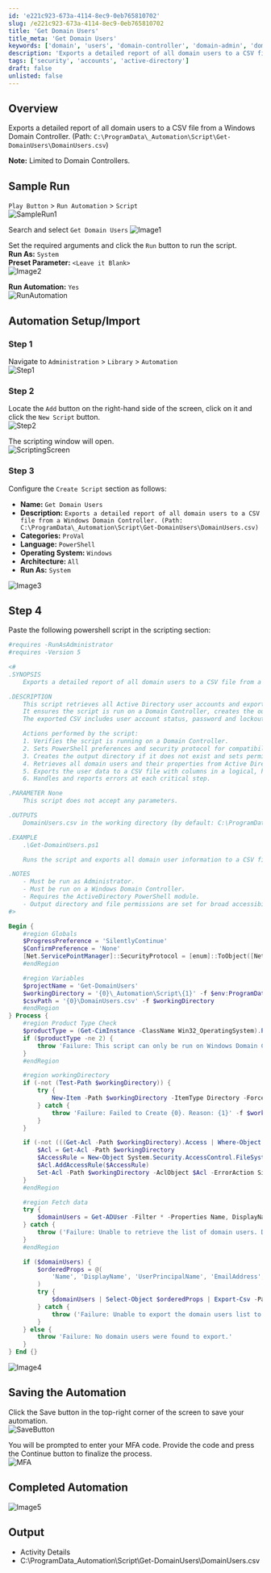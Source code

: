 ```yaml
---
id: 'e221c923-673a-4114-8ec9-0eb765810702'
slug: /e221c923-673a-4114-8ec9-0eb765810702
title: 'Get Domain Users'
title_meta: 'Get Domain Users'
keywords: ['domain', 'users', 'domain-controller', 'domain-admin', 'domain-user']
description: 'Exports a detailed report of all domain users to a CSV file from a Windows Domain Controller. (Path: C:\ProgramData\_Automation\Script\Get-DomainUsers\DomainUsers.csv)'
tags: ['security', 'accounts', 'active-directory']
draft: false
unlisted: false
---
```


## Overview

Exports a detailed report of all domain users to a CSV file from a Windows Domain Controller. (Path: `C:\ProgramData\_Automation\Script\Get-DomainUsers\DomainUsers.csv`)

**Note:** Limited to Domain Controllers.

## Sample Run

`Play Button` > `Run Automation` > `Script`  
![SampleRun1](../../../static/img/docs/b97b3d2c-ecc6-42ff-9236-36b14765c9b7/samplerun1.webp)

Search and select `Get Domain Users`
![Image1](../../../static/img/docs/e221c923-673a-4114-8ec9-0eb765810702/image1.webp)

Set the required arguments and click the `Run` button to run the script.  
**Run As:** `System`  
**Preset Parameter:** `<Leave it Blank>`  
![Image2](../../../static/img/docs/e221c923-673a-4114-8ec9-0eb765810702/image2.webp)

**Run Automation:** `Yes`  
![RunAutomation](../../../static/img/docs/b97b3d2c-ecc6-42ff-9236-36b14765c9b7/runautomation.webp)

## Automation Setup/Import

### Step 1

Navigate to `Administration` > `Library` > `Automation`  
![Step1](../../../static/img/docs/b97b3d2c-ecc6-42ff-9236-36b14765c9b7/step1.webp)

### Step 2

Locate the `Add` button on the right-hand side of the screen, click on it and click the `New Script` button.  
![Step2](../../../static/img/docs/b97b3d2c-ecc6-42ff-9236-36b14765c9b7/step2.webp)

The scripting window will open.  
![ScriptingScreen](../../../static/img/docs/b97b3d2c-ecc6-42ff-9236-36b14765c9b7/scriptingscreen.webp)

### Step 3

Configure the `Create Script` section as follows:

- **Name:** `Get Domain Users`  
- **Description:** `Exports a detailed report of all domain users to a CSV file from a Windows Domain Controller. (Path: C:\ProgramData\_Automation\Script\Get-DomainUsers\DomainUsers.csv)`  
- **Categories:** `ProVal`  
- **Language:**  `PowerShell`  
- **Operating System:** `Windows`  
- **Architecture:** `All`  
- **Run As:** `System`

![Image3](../../../static/img/docs/e221c923-673a-4114-8ec9-0eb765810702/image3.webp)

## Step 4

Paste the following powershell script in the scripting section:  

```PowerShell
#requires -RunAsAdministrator
#requires -Version 5

<#
.SYNOPSIS
    Exports a detailed report of all domain users to a CSV file from a Windows Domain Controller.

.DESCRIPTION
    This script retrieves all Active Directory user accounts and exports their key properties to a CSV file for reporting or auditing purposes. 
    It ensures the script is run on a Domain Controller, creates the output directory if needed, and sets permissions for access. 
    The exported CSV includes user account status, password and lockout information, group membership, and other relevant details, with columns in a logical order for review.

    Actions performed by the script:
    1. Verifies the script is running on a Domain Controller.
    2. Sets PowerShell preferences and security protocol for compatibility.
    3. Creates the output directory if it does not exist and sets permissions for 'Everyone' to have FullControl.
    4. Retrieves all domain users and their properties from Active Directory.
    5. Exports the user data to a CSV file with columns in a logical, human-friendly order.
    6. Handles and reports errors at each critical step.

.PARAMETER None
    This script does not accept any parameters.

.OUTPUTS
    DomainUsers.csv in the working directory (by default: C:\ProgramData\_Automation\Script\Get-DomainUsers\DomainUsers.csv)

.EXAMPLE
    .\Get-DomainUsers.ps1

    Runs the script and exports all domain user information to a CSV file.

.NOTES
    - Must be run as Administrator.
    - Must be run on a Windows Domain Controller.
    - Requires the ActiveDirectory PowerShell module.
    - Output directory and file permissions are set for broad accessibility.
#>

Begin {
    #region Globals
    $ProgressPreference = 'SilentlyContinue'
    $ConfirmPreference = 'None'
    [Net.ServicePointManager]::SecurityProtocol = [enum]::ToObject([Net.SecurityProtocolType], 3072)
    #endRegion

    #region Variables
    $projectName = 'Get-DomainUsers'
    $workingDirectory = '{0}\_Automation\Script\{1}' -f $env:ProgramData, $projectName
    $csvPath = '{0}\DomainUsers.csv' -f $workingDirectory
    #endRegion
} Process {
    #region Product Type Check
    $productType = (Get-CimInstance -ClassName Win32_OperatingSystem).ProductType
    if ($productType -ne 2) {
        throw 'Failure: This script can only be run on Windows Domain Controllers.'
    }
    #endRegion

    #region workingDirectory
    if (-not (Test-Path $workingDirectory)) {
        try {
            New-Item -Path $workingDirectory -ItemType Directory -Force -ErrorAction Stop | Out-Null
        } catch {
            throw 'Failure: Failed to Create {0}. Reason: {1}' -f $workingDirectory, $($Error[0].Exception.Message)
        }
    }

    if (-not (((Get-Acl -Path $workingDirectory).Access | Where-Object { $_.IdentityReference -Match 'EveryOne' }).FileSystemRights -Match 'FullControl')) {
        $Acl = Get-Acl -Path $workingDirectory
        $AccessRule = New-Object System.Security.AccessControl.FileSystemAccessRule('Everyone', 'FullControl', 'ContainerInherit, ObjectInherit', 'none', 'Allow')
        $Acl.AddAccessRule($AccessRule)
        Set-Acl -Path $workingDirectory -AclObject $Acl -ErrorAction SilentlyContinue
    }
    #endRegion

    #region Fetch data
    try {
        $domainUsers = Get-ADUser -Filter * -Properties Name, DisplayName, UserPrincipalName, EmailAddress, Enabled, LockedOut, AccountLockoutTime, BadLogonCount, LastBadPasswordAttempt, badPasswordTime, badPwdCount, logonCount, AccountExpirationDate, accountExpires, PasswordLastSet, PasswordExpired, PasswordNeverExpires, PasswordNotRequired, CannotChangePassword, SID, MemberOf, DistinguishedName, Created, whenCreated, whenChanged -ErrorAction Stop
    } catch {
        throw ('Failure: Unable to retrieve the list of domain users. Details: {0}' -f $Error[0].Exception.Message)
    }
    #endRegion

    if ($domainUsers) {
        $orderedProps = @(
            'Name', 'DisplayName', 'UserPrincipalName', 'EmailAddress', 'Enabled', 'LockedOut', 'AccountLockoutTime', 'BadLogonCount', 'LastBadPasswordAttempt', 'badPasswordTime', 'badPwdCount', 'logonCount', 'AccountExpirationDate', 'accountExpires', 'PasswordLastSet', 'PasswordExpired', 'PasswordNeverExpires', 'PasswordNotRequired', 'CannotChangePassword', 'SID', 'MemberOf', 'DistinguishedName', 'Created', 'whenCreated', 'whenChanged'
        )
        try {
            $domainUsers | Select-Object $orderedProps | Export-Csv -Path $csvPath -NoTypeInformation -ErrorAction Stop
        } catch {
            throw ('Failure: Unable to export the domain users list to CSV. Details: {0}' -f $Error[0].Exception.Message)
        }
    } else {
        throw 'Failure: No domain users were found to export.'
    }
} End {}
```

![Image4](../../../static/img/docs/e221c923-673a-4114-8ec9-0eb765810702/image4.webp)

## Saving the Automation

Click the Save button in the top-right corner of the screen to save your automation.  
![SaveButton](../../../static/img/docs/b97b3d2c-ecc6-42ff-9236-36b14765c9b7/savebutton.webp)

You will be prompted to enter your MFA code. Provide the code and press the Continue button to finalize the process.  
![MFA](../../../static/img/docs/b97b3d2c-ecc6-42ff-9236-36b14765c9b7/mfa.webp)

## Completed Automation

![Image5](../../../static/img/docs/e221c923-673a-4114-8ec9-0eb765810702/image5.webp)

## Output

- Activity Details  
- C:\ProgramData\_Automation\Script\Get-DomainUsers\DomainUsers.csv
